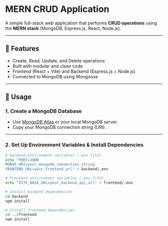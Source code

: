 # MERN CRUD Application

A simple full-stack web application that performs **CRUD operations** using the **MERN stack** (MongoDB, Express.js, React, Node.js).

---

## 🚀 Features

- Create, Read, Update, and Delete operations
- Built with modular and clean code
- Frontend (React + Vite) and Backend (Express.js + Node.js)
- Connected to MongoDB using Mongoose

---

## 🔧 Usage

### 1. Create a MongoDB Database

- Use [MongoDB Atlas](https://www.mongodb.com/cloud/atlas) or your local MongoDB server.
- Copy your MongoDB connection string (URI).

---

### 2. Set Up Environment Variables & Install Dependencies

```bash
# Backend environment variables (.env file)
echo "PORT=3000
MONGO_URI=your_mongodb_connection_string
FRONTEND_URL=your_frontend_url" > backend/.env

# Frontend environment variables (.env file)
echo "VITE_BASE_URL=your_backend_api_url" > frontend/.env

# Install backend dependencies
cd backend
npm install

# Install frontend dependencies
cd ../frontend
npm install
